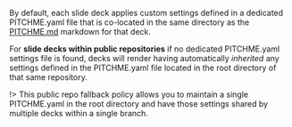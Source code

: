 By default, each slide deck applies custom settings defined in a dedicated PITCHME.yaml file that is co-located in the same directory as the [PITCHME.md](conventions/pitchme-md.md) markdown for that deck.

For **slide decks within public repositories** if no dedicated PITCHME.yaml settings file is found, decks will render having automatically *inherited* any settings defined in the PITCHME.yaml file located in the root directory of that same repository.

!> This public repo fallback policy allows you to maintain a single PITCHME.yaml in the root directory and have those settings shared by multiple decks within a single branch.

